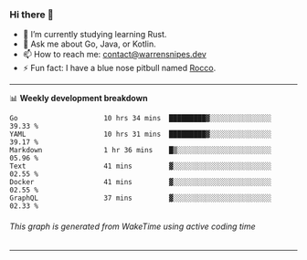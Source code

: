 ### Hi there 👋

- 🌱 I’m currently studying learning Rust.
- 💬 Ask me about Go, Java, or Kotlin.
- 📫 How to reach me: contact@warrensnipes.dev
- ⚡ Fun fact: I have a blue nose pitbull named [Rocco](https://i.imgur.com/iLsSCKu.jpg).

-------

📊 **Weekly development breakdown**
<!--START_SECTION:waka-->

```text
Go                     10 hrs 34 mins  █████████▓░░░░░░░░░░░░░░░   39.33 %
YAML                   10 hrs 31 mins  █████████▓░░░░░░░░░░░░░░░   39.17 %
Markdown               1 hr 36 mins    █▒░░░░░░░░░░░░░░░░░░░░░░░   05.96 %
Text                   41 mins         ▓░░░░░░░░░░░░░░░░░░░░░░░░   02.55 %
Docker                 41 mins         ▓░░░░░░░░░░░░░░░░░░░░░░░░   02.55 %
GraphQL                37 mins         ▓░░░░░░░░░░░░░░░░░░░░░░░░   02.33 %
```

<!--END_SECTION:waka-->
###### *This graph is generated from WakeTime using active coding time*
-------
